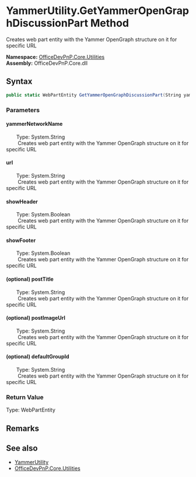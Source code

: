 # YammerUtility.GetYammerOpenGraphDiscussionPart Method  
 Creates web part entity with the Yammer OpenGraph structure on it for specific URL   

**Namespace:** [OfficeDevPnP.Core.Utilities](OfficeDevPnP.Core.Utilities.md)  
**Assembly:** OfficeDevPnP.Core.dll  
## Syntax
```C#
public static WebPartEntity GetYammerOpenGraphDiscussionPart(String yammerNetworkName, String url, Boolean showHeader, Boolean showFooter, String postTitle, String postImageUrl, String defaultGroupId)
```
### Parameters
#### yammerNetworkName  
&emsp;&emsp;Type: System.String  
&emsp;&emsp; Creates web part entity with the Yammer OpenGraph structure on it for specific URL   

  

#### url  
&emsp;&emsp;Type: System.String  
&emsp;&emsp; Creates web part entity with the Yammer OpenGraph structure on it for specific URL   

  

#### showHeader  
&emsp;&emsp;Type: System.Boolean  
&emsp;&emsp; Creates web part entity with the Yammer OpenGraph structure on it for specific URL   

  

#### showFooter  
&emsp;&emsp;Type: System.Boolean  
&emsp;&emsp; Creates web part entity with the Yammer OpenGraph structure on it for specific URL   

  

#### (optional) postTitle  
&emsp;&emsp;Type: System.String  
&emsp;&emsp; Creates web part entity with the Yammer OpenGraph structure on it for specific URL   

  

#### (optional) postImageUrl  
&emsp;&emsp;Type: System.String  
&emsp;&emsp; Creates web part entity with the Yammer OpenGraph structure on it for specific URL   

  

#### (optional) defaultGroupId  
&emsp;&emsp;Type: System.String  
&emsp;&emsp; Creates web part entity with the Yammer OpenGraph structure on it for specific URL   

  

### Return Value
Type: WebPartEntity  
  


## Remarks
  
## See also
- [YammerUtility](OfficeDevPnP.Core.Utilities.YammerUtility.md) 
- [OfficeDevPnP.Core.Utilities](OfficeDevPnP.Core.Utilities.md) 

